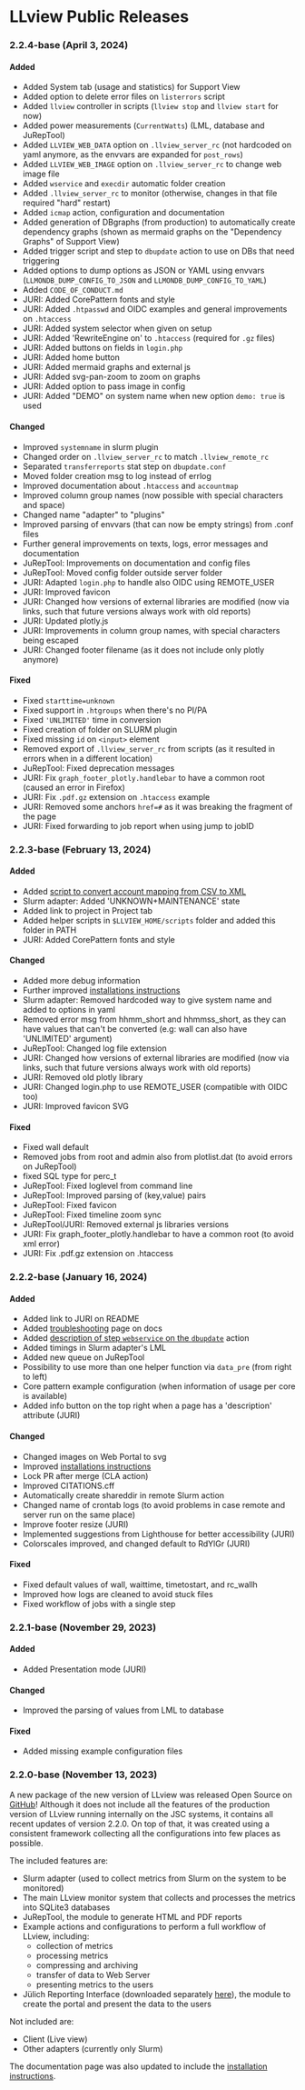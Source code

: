 # LLview Public Releases

### 2.2.4-base (April 3, 2024)

<h4> Added </h4>

- Added System tab (usage and statistics) for Support View
- Added option to delete error files on `listerrors` script
- Added `llview` controller in scripts (`llview stop` and `llview start` for now)
- Added power measurements (`CurrentWatts`) (LML, database and JuRepTool)
- Added `LLVIEW_WEB_DATA` option on `.llview_server_rc` (not hardcoded on yaml anymore, as the envvars are expanded for `post_rows`)
- Added `LLVIEW_WEB_IMAGE` option on `.llview_server_rc` to change web image file
- Added `wservice` and `execdir` automatic folder creation
- Added `.llview_server_rc` to monitor (otherwise, changes in that file required "hard" restart)
- Added `icmap` action, configuration and documentation
- Added generation of DBgraphs (from production) to automatically create dependency graphs (shown as mermaid graphs on the "Dependency Graphs" of Support View)
- Added trigger script and step to `dbupdate` action to use on DBs that need triggering
- Added options to dump options as JSON or YAML using envvars (`LLMONDB_DUMP_CONFIG_TO_JSON` and `LLMONDB_DUMP_CONFIG_TO_YAML`)
- Added `CODE_OF_CONDUCT.md`
- JURI: Added CorePattern fonts and style
- JURI: Added `.htpasswd` and OIDC examples and general improvements on `.htaccess`
- JURI: Added system selector when given on setup
- JURI: Added 'RewriteEngine on' to `.htaccess` (required for `.gz` files)
- JURI: Added buttons on fields in `login.php`
- JURI: Added home button
- JURI: Added mermaid graphs and external js
- JURI: Added svg-pan-zoom to zoom on graphs
- JURI: Added option to pass image in config
- JURI: Added "DEMO" on system name when new option `demo: true` is used

<h4> Changed </h4>

- Improved `systemname` in slurm plugin
- Changed order on `.llview_server_rc` to match  `.llview_remote_rc`
- Separated `transferreports` stat step on `dbupdate.conf`
- Moved folder creation msg to log instead of errlog
- Improved documentation about `.htaccess` and `accountmap`
- Improved column group names (now possible with special characters and space)
- Changed name "adapter" to "plugins"
- Improved parsing of envvars (that can now be empty strings) from .conf files
- Further general improvements on texts, logs, error messages and documentation
- JuRepTool: Improvements on documentation and config files
- JuRepTool: Moved config folder outside server folder
- JURI: Adapted `login.php` to handle also OIDC using REMOTE_USER
- JURI: Improved favicon
- JURI: Changed how versions of external libraries are modified (now via links, such that future versions always work with old reports)
- JURI: Updated plotly.js
- JURI: Improvements in column group names, with special characters being escaped
- JURI: Changed footer filename (as it does not include only plotly anymore)

<h4> Fixed </h4>

- Fixed `starttime=unknown`
- Fixed support in `.htgroups` when there's no PI/PA 
- Fixed `'UNLIMITED'` time in conversion
- Fixed creation of folder on SLURM plugin
- Fixed missing `id` on `<input>` element
- Removed export of `.llview_server_rc` from scripts (as it resulted in errors when in a different location)
- JuRepTool: Fixed deprecation messages
- JURI: Fix `graph_footer_plotly.handlebar` to have a common root (caused an error in Firefox)
- JURI: Fix `.pdf.gz` extension on `.htaccess` example
- JURI: Removed some anchors `href=#` as it was breaking the fragment of the page
- JURI: Fixed forwarding to job report when using jump to jobID


### 2.2.3-base (February 13, 2024)

<h4> Added </h4>

- Added [script to convert account mapping from CSV to XML](../install/accountmap.md#csv-format)
- Slurm adapter: Added 'UNKNOWN+MAINTENANCE' state
- Added link to project in Project tab
- Added helper scripts in `$LLVIEW_HOME/scripts` folder and added this folder in PATH
- JURI: Added CorePattern fonts and style

<h4> Changed </h4>

- Added more debug information
- Further improved [installations instructions](../install/index.md)
- Slurm adapter: Removed hardcoded way to give system name and added to options in yaml
- Removed error msg from hhmm_short and hhmmss_short, as they can have values that can't be converted (e.g: wall can also have 'UNLIMITED' argument)
- JuRepTool: Changed log file extension
- JURI: Changed how versions of external libraries are modified (now via links, such that future versions always work with old reports)
- JURI: Removed old plotly library
- JURI: Changed login.php to use REMOTE_USER (compatible with OIDC too)
- JURI: Improved favicon SVG

<h4> Fixed </h4>

- Fixed wall default
- Removed jobs from root and admin also from plotlist.dat (to avoid errors on JuRepTool)
- fixed SQL type for perc_t
- JuRepTool: Fixed loglevel from command line
- JuRepTool: Improved parsing of (key,value) pairs
- JuRepTool: Fixed favicon 
- JuRepTool: Fixed timeline zoom sync
- JuRepTool/JURI: Removed external js libraries versions
- JURI: Fix graph_footer_plotly.handlebar to have a common root (to avoid xml error)
- JURI: Fix .pdf.gz extension on .htaccess


### 2.2.2-base (January 16, 2024)

<h4> Added </h4>

- Added link to JURI on README
- Added [troubleshooting](../install/troubleshooting.md) page on docs
- Added [description of step `webservice` on the `dbupdate`](../install/server_install.md#webservice-step) action
- Added timings in Slurm adapter's LML
- Added new queue on JuRepTool
- Possibility to use more than one helper function via `data_pre` (from right to left)
- Core pattern example configuration (when information of usage per core is available)
- Added info button on the top right when a page has a 'description' attribute (JURI)

<h4> Changed </h4>

- Changed images on Web Portal to svg
- Improved [installations instructions](../install/index.md)
- Lock PR after merge (CLA action)
- Improved CITATIONS.cff
- Automatically create shareddir in remote Slurm action
- Changed name of crontab logs (to avoid problems in case remote and server run on the same place)
- Improve footer resize (JURI)
- Implemented suggestions from Lighthouse for better accessibility (JURI)
- Colorscales improved, and changed default to RdYlGr (JURI)

<h4> Fixed </h4>

- Fixed default values of wall, waittime, timetostart, and rc_wallh
- Improved how logs are cleaned to avoid stuck files
- Fixed workflow of jobs with a single step


### 2.2.1-base (November 29, 2023)

<h4> Added </h4>

- Added Presentation mode (JURI)

<h4> Changed </h4>

- Improved the parsing of values from LML to database

<h4> Fixed </h4>

- Added missing example configuration files


### 2.2.0-base (November 13, 2023)

A new package of the new version of LLview was released Open Source on [GitHub](https://github.com/FZJ-JSC/LLview)!
Although it does not include all the features of the production version of LLview running internally on the JSC systems, it contains all recent updates of version 2.2.0.
On top of that, it was created using a consistent framework collecting all the configurations into few places as possible.

The included features are:

- Slurm adapter (used to collect metrics from Slurm on the system to be monitored)
- The main LLview monitor system that collects and processes the metrics into SQLite3 databases
- JuRepTool, the module to generate HTML and PDF reports
- Example actions and configurations to perform a full workflow of LLview, including:
	- collection of metrics
	- processing metrics
	- compressing and archiving
	- transfer of data to Web Server
	- presenting metrics to the users
- Jülich Reporting Interface (downloaded separately [here](https://github.com/FZJ-JSC/JURI)), the module to create the portal and present the data to the users

Not included are:

- Client (Live view)
- Other adapters (currently only Slurm)

The documentation page was also updated to include the [installation instructions](../install/index.md).

